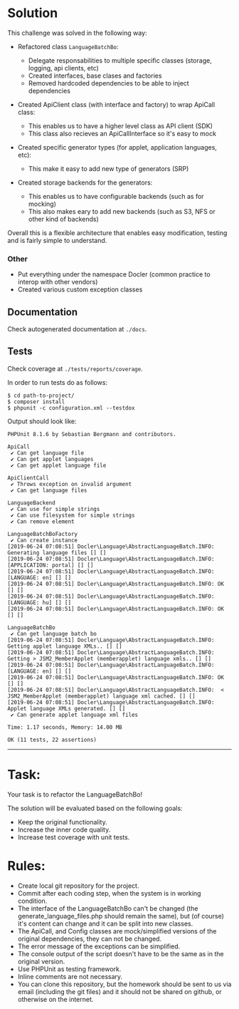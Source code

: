 # Solution

This challenge was solved in the following way:

- Refactored class `LanguageBatchBo`:
    - Delegate responsabilities to multiple specific classes (storage, logging, api clients, etc)
    - Created interfaces, base clases and factories
    - Removed hardcoded dependencies to be able to inject dependencies

- Created ApiClient class (with interface and factory) to wrap ApiCall class:
    - This enables us to have a higher level class as API client (SDK)
    - This class also recieves an ApiCallInterface so it's easy to mock

- Created specific generator types (for applet, application languages, etc):
    - This make it easy to add new type of generators (SRP)

- Created storage backends for the generators:
    - This enables us to have configurable backends (such as for mocking)
    - This also makes eary to add new backends (such as S3, NFS or other kind of backends)

Overall this is a flexible architecture that enables easy modification, testing and is fairly simple to understand.

### Other

- Put everything under the namespace Docler (common practice to interop with other vendors)
- Created various custom exception classes

## Documentation

Check autogenerated documentation at `./docs`.

## Tests

Check coverage at `./tests/reports/coverage`.

In order to run tests do as follows:

    $ cd path-to-project/
    $ composer install
    $ phpunit -c configuration.xml --testdox

Output should look like:

```
PHPUnit 8.1.6 by Sebastian Bergmann and contributors.

ApiCall
 ✔ Can get language file
 ✔ Can get applet languages
 ✔ Can get applet language file

ApiClientCall
 ✔ Throws exception on invalid argument
 ✔ Can get language files

LanguageBackend
 ✔ Can use for simple strings
 ✔ Can use filesystem for simple strings
 ✔ Can remove element

LanguageBatchBoFactory
 ✔ Can create instance
[2019-06-24 07:08:51] Docler\Language\AbstractLanguageBatch.INFO: Generating language files [] []
[2019-06-24 07:08:51] Docler\Language\AbstractLanguageBatch.INFO: [APPLICATION: portal] [] []
[2019-06-24 07:08:51] Docler\Language\AbstractLanguageBatch.INFO: [LANGUAGE: en] [] []
[2019-06-24 07:08:51] Docler\Language\AbstractLanguageBatch.INFO: OK [] []
[2019-06-24 07:08:51] Docler\Language\AbstractLanguageBatch.INFO: [LANGUAGE: hu] [] []
[2019-06-24 07:08:51] Docler\Language\AbstractLanguageBatch.INFO: OK [] []

LanguageBatchBo
 ✔ Can get language batch bo
[2019-06-24 07:08:51] Docler\Language\AbstractLanguageBatch.INFO: Getting applet language XMLs.. [] []
[2019-06-24 07:08:51] Docler\Language\AbstractLanguageBatch.INFO: Getting > JSM2_MemberApplet (memberapplet) language xmls.. [] []
[2019-06-24 07:08:51] Docler\Language\AbstractLanguageBatch.INFO: [LANGUAGE: en] [] []
[2019-06-24 07:08:51] Docler\Language\AbstractLanguageBatch.INFO: OK [] []
[2019-06-24 07:08:51] Docler\Language\AbstractLanguageBatch.INFO:  < JSM2_MemberApplet (memberapplet) language xml cached. [] []
[2019-06-24 07:08:51] Docler\Language\AbstractLanguageBatch.INFO: Applet language XMLs generated. [] []
 ✔ Can generate applet language xml files

Time: 1.17 seconds, Memory: 14.00 MB

OK (11 tests, 22 assertions)

```

---

# Task:
Your task is to refactor the LanguageBatchBo!

The solution will be evaluated based on the following goals:
* Keep the original functionality.
* Increase the inner code quality.
* Increase test coverage with unit tests.

# Rules:
* Create local git repository for the project.
* Commit after each coding step, when the system is in working condition.
* The interface of the LanguageBatchBo can't be changed (the generate_language_files.php should remain the same), but (of course) it's content can change and it can be split into new classes.
* The ApiCall, and Config classes are mock/simplified versions of the original dependencies, they can not be changed.
* The error message of the exceptions can be simplified.
* The console output of the script doesn't have to be the same as in the original version.
* Use PHPUnit as testing framework.
* Inline comments are not necessary.
* You can clone this repository, but the homework should be sent to us via email (including the git files) and it should not be shared on github, or otherwise on the internet. 

